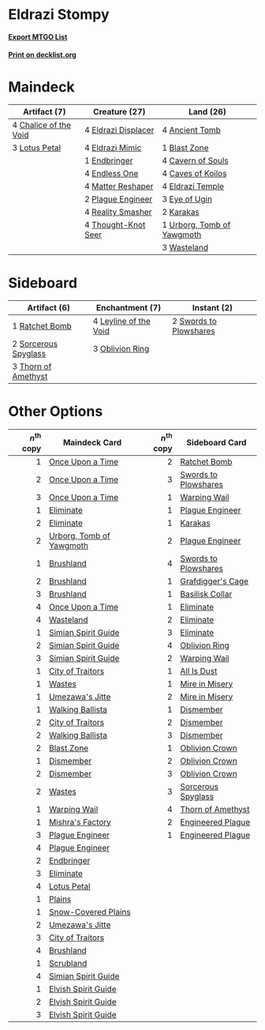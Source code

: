 # Eldrazi Stompy

#### [Export MTGO List](../collection/Eldrazi%20Stompy/Eldrazi%20Stompy.txt)
#### [Print on decklist.org](http://decklist.org/?deckmain=4%09Ancient%20Tomb%0A1%09Blast%20Zone%0A4%09Cavern%20of%20Souls%0A4%09Caves%20of%20Koilos%0A4%09Chalice%20of%20the%20Void%0A4%09Eldrazi%20Displacer%0A4%09Eldrazi%20Mimic%0A4%09Eldrazi%20Temple%0A1%09Endbringer%0A4%09Endless%20One%0A3%09Eye%20of%20Ugin%0A2%09Karakas%0A3%09Lotus%20Petal%0A4%09Matter%20Reshaper%0A2%09Plague%20Engineer%0A4%09Reality%20Smasher%0A4%09Thought-Knot%20Seer%0A1%09Urborg,%20Tomb%20of%20Yawgmoth%0A3%09Wasteland&deckside=4%09Leyline%20of%20the%20Void%0A3%09Oblivion%20Ring%0A1%09Ratchet%20Bomb%0A2%09Sorcerous%20Spyglass%0A2%09Swords%20to%20Plowshares%0A3%09Thorn%20of%20Amethyst)
# Maindeck

|                                          Artifact (7)                                          |                                        Creature (27)                                         |                                              Land (26)                                              |
|------------------------------------------------------------------------------------------------|----------------------------------------------------------------------------------------------|-----------------------------------------------------------------------------------------------------|
|4 [Chalice of the Void](http://gatherer.wizards.com/Pages/Card/Details.aspx?multiverseid=442211)|4 [Eldrazi Displacer](http://gatherer.wizards.com/Pages/Card/Details.aspx?multiverseid=407523)|4 [Ancient Tomb](http://gatherer.wizards.com/Pages/Card/Details.aspx?multiverseid=409567)            |
|3 [Lotus Petal](http://gatherer.wizards.com/Pages/Card/Details.aspx?multiverseid=420602)        |4 [Eldrazi Mimic](http://gatherer.wizards.com/Pages/Card/Details.aspx?multiverseid=407512)    |1 [Blast Zone](http://gatherer.wizards.com/Pages/Card/Details.aspx?multiverseid=461171)              |
|                                                                                                |1 [Endbringer](http://gatherer.wizards.com/Pages/Card/Details.aspx?multiverseid=407513)       |4 [Cavern of Souls](http://gatherer.wizards.com/Pages/Card/Details.aspx?multiverseid=278058)         |
|                                                                                                |4 [Endless One](http://gatherer.wizards.com/Pages/Card/Details.aspx?multiverseid=401871)      |4 [Caves of Koilos](http://gatherer.wizards.com/Pages/Card/Details.aspx?multiverseid=129497)         |
|                                                                                                |4 [Matter Reshaper](http://gatherer.wizards.com/Pages/Card/Details.aspx?multiverseid=407516)  |4 [Eldrazi Temple](http://gatherer.wizards.com/Pages/Card/Details.aspx?multiverseid=401710)          |
|                                                                                                |2 [Plague Engineer](http://gatherer.wizards.com/Pages/Card/Details.aspx?multiverseid=464049)  |3 [Eye of Ugin](http://gatherer.wizards.com/Pages/Card/Details.aspx?multiverseid=409569)             |
|                                                                                                |4 [Reality Smasher](http://gatherer.wizards.com/Pages/Card/Details.aspx?multiverseid=407517)  |2 [Karakas](http://gatherer.wizards.com/Pages/Card/Details.aspx?multiverseid=413782)                 |
|                                                                                                |4 [Thought-Knot Seer](http://gatherer.wizards.com/Pages/Card/Details.aspx?multiverseid=407519)|1 [Urborg, Tomb of Yawgmoth](http://gatherer.wizards.com/Pages/Card/Details.aspx?multiverseid=383425)|
|                                                                                                |                                                                                              |3 [Wasteland](http://gatherer.wizards.com/Pages/Card/Details.aspx?multiverseid=413790)               |


# Sideboard

|                                         Artifact (6)                                          |                                        Enchantment (7)                                         |                                         Instant (2)                                          |
|-----------------------------------------------------------------------------------------------|------------------------------------------------------------------------------------------------|----------------------------------------------------------------------------------------------|
|1 [Ratchet Bomb](http://gatherer.wizards.com/Pages/Card/Details.aspx?multiverseid=370623)      |4 [Leyline of the Void](http://gatherer.wizards.com/Pages/Card/Details.aspx?multiverseid=107682)|2 [Swords to Plowshares](http://gatherer.wizards.com/Pages/Card/Details.aspx?multiverseid=869)|
|2 [Sorcerous Spyglass](http://gatherer.wizards.com/Pages/Card/Details.aspx?multiverseid=435407)|3 [Oblivion Ring](http://gatherer.wizards.com/Pages/Card/Details.aspx?multiverseid=174909)      |                                                                                              |
|3 [Thorn of Amethyst](http://gatherer.wizards.com/Pages/Card/Details.aspx?multiverseid=140166) |                                                                                                |                                                                                              |


# Other Options

|*n*<sup>th</sup> copy|                                           Maindeck Card                                           |*n*<sup>th</sup> copy|                                       Sideboard Card                                        |
|--------------------:|---------------------------------------------------------------------------------------------------|--------------------:|---------------------------------------------------------------------------------------------|
|                    1|[Once Upon a Time](http://gatherer.wizards.com/Pages/Card/Details.aspx?multiverseid=473131)        |                    2|[Ratchet Bomb](http://gatherer.wizards.com/Pages/Card/Details.aspx?multiverseid=370623)      |
|                    2|[Once Upon a Time](http://gatherer.wizards.com/Pages/Card/Details.aspx?multiverseid=473131)        |                    3|[Swords to Plowshares](http://gatherer.wizards.com/Pages/Card/Details.aspx?multiverseid=869) |
|                    3|[Once Upon a Time](http://gatherer.wizards.com/Pages/Card/Details.aspx?multiverseid=473131)        |                    1|[Warping Wail](http://gatherer.wizards.com/Pages/Card/Details.aspx?multiverseid=407522)      |
|                    1|[Eliminate](http://gatherer.wizards.com/Pages/Card/Details.aspx?multiverseid=485420)               |                    1|[Plague Engineer](http://gatherer.wizards.com/Pages/Card/Details.aspx?multiverseid=464049)   |
|                    2|[Eliminate](http://gatherer.wizards.com/Pages/Card/Details.aspx?multiverseid=485420)               |                    1|[Karakas](http://gatherer.wizards.com/Pages/Card/Details.aspx?multiverseid=413782)           |
|                    2|[Urborg, Tomb of Yawgmoth](http://gatherer.wizards.com/Pages/Card/Details.aspx?multiverseid=383425)|                    2|[Plague Engineer](http://gatherer.wizards.com/Pages/Card/Details.aspx?multiverseid=464049)   |
|                    1|[Brushland](http://gatherer.wizards.com/Pages/Card/Details.aspx?multiverseid=129496)               |                    4|[Swords to Plowshares](http://gatherer.wizards.com/Pages/Card/Details.aspx?multiverseid=869) |
|                    2|[Brushland](http://gatherer.wizards.com/Pages/Card/Details.aspx?multiverseid=129496)               |                    1|[Grafdigger's Cage](http://gatherer.wizards.com/Pages/Card/Details.aspx?multiverseid=278452) |
|                    3|[Brushland](http://gatherer.wizards.com/Pages/Card/Details.aspx?multiverseid=129496)               |                    1|[Basilisk Collar](http://gatherer.wizards.com/Pages/Card/Details.aspx?multiverseid=426041)   |
|                    4|[Once Upon a Time](http://gatherer.wizards.com/Pages/Card/Details.aspx?multiverseid=473131)        |                    1|[Eliminate](http://gatherer.wizards.com/Pages/Card/Details.aspx?multiverseid=485420)         |
|                    4|[Wasteland](http://gatherer.wizards.com/Pages/Card/Details.aspx?multiverseid=413790)               |                    2|[Eliminate](http://gatherer.wizards.com/Pages/Card/Details.aspx?multiverseid=485420)         |
|                    1|[Simian Spirit Guide](http://gatherer.wizards.com/Pages/Card/Details.aspx?multiverseid=442137)     |                    3|[Eliminate](http://gatherer.wizards.com/Pages/Card/Details.aspx?multiverseid=485420)         |
|                    2|[Simian Spirit Guide](http://gatherer.wizards.com/Pages/Card/Details.aspx?multiverseid=442137)     |                    4|[Oblivion Ring](http://gatherer.wizards.com/Pages/Card/Details.aspx?multiverseid=174909)     |
|                    3|[Simian Spirit Guide](http://gatherer.wizards.com/Pages/Card/Details.aspx?multiverseid=442137)     |                    2|[Warping Wail](http://gatherer.wizards.com/Pages/Card/Details.aspx?multiverseid=407522)      |
|                    1|[City of Traitors](http://gatherer.wizards.com/Pages/Card/Details.aspx?multiverseid=6168)          |                    1|[All Is Dust](http://gatherer.wizards.com/Pages/Card/Details.aspx?multiverseid=397750)       |
|                    1|[Wastes](http://gatherer.wizards.com/Pages/Card/Details.aspx?multiverseid=407694)                  |                    1|[Mire in Misery](http://gatherer.wizards.com/Pages/Card/Details.aspx?multiverseid=470565)    |
|                    1|[Umezawa's Jitte](http://gatherer.wizards.com/Pages/Card/Details.aspx?multiverseid=81979)          |                    2|[Mire in Misery](http://gatherer.wizards.com/Pages/Card/Details.aspx?multiverseid=470565)    |
|                    1|[Walking Ballista](http://gatherer.wizards.com/Pages/Card/Details.aspx?multiverseid=423848)        |                    1|[Dismember](http://gatherer.wizards.com/Pages/Card/Details.aspx?multiverseid=382182)         |
|                    2|[City of Traitors](http://gatherer.wizards.com/Pages/Card/Details.aspx?multiverseid=6168)          |                    2|[Dismember](http://gatherer.wizards.com/Pages/Card/Details.aspx?multiverseid=382182)         |
|                    2|[Walking Ballista](http://gatherer.wizards.com/Pages/Card/Details.aspx?multiverseid=423848)        |                    3|[Dismember](http://gatherer.wizards.com/Pages/Card/Details.aspx?multiverseid=382182)         |
|                    2|[Blast Zone](http://gatherer.wizards.com/Pages/Card/Details.aspx?multiverseid=461171)              |                    1|[Oblivion Crown](http://gatherer.wizards.com/Pages/Card/Details.aspx?multiverseid=132219)    |
|                    1|[Dismember](http://gatherer.wizards.com/Pages/Card/Details.aspx?multiverseid=382182)               |                    2|[Oblivion Crown](http://gatherer.wizards.com/Pages/Card/Details.aspx?multiverseid=132219)    |
|                    2|[Dismember](http://gatherer.wizards.com/Pages/Card/Details.aspx?multiverseid=382182)               |                    3|[Oblivion Crown](http://gatherer.wizards.com/Pages/Card/Details.aspx?multiverseid=132219)    |
|                    2|[Wastes](http://gatherer.wizards.com/Pages/Card/Details.aspx?multiverseid=407694)                  |                    3|[Sorcerous Spyglass](http://gatherer.wizards.com/Pages/Card/Details.aspx?multiverseid=435407)|
|                    1|[Warping Wail](http://gatherer.wizards.com/Pages/Card/Details.aspx?multiverseid=407522)            |                    4|[Thorn of Amethyst](http://gatherer.wizards.com/Pages/Card/Details.aspx?multiverseid=140166) |
|                    1|[Mishra's Factory](http://gatherer.wizards.com/Pages/Card/Details.aspx?multiverseid=2387)          |                    2|[Engineered Plague](http://gatherer.wizards.com/Pages/Card/Details.aspx?multiverseid=13097)  |
|                    3|[Plague Engineer](http://gatherer.wizards.com/Pages/Card/Details.aspx?multiverseid=464049)         |                    1|[Engineered Plague](http://gatherer.wizards.com/Pages/Card/Details.aspx?multiverseid=13097)  |
|                    4|[Plague Engineer](http://gatherer.wizards.com/Pages/Card/Details.aspx?multiverseid=464049)         |                     |                                                                                             |
|                    2|[Endbringer](http://gatherer.wizards.com/Pages/Card/Details.aspx?multiverseid=407513)              |                     |                                                                                             |
|                    3|[Eliminate](http://gatherer.wizards.com/Pages/Card/Details.aspx?multiverseid=485420)               |                     |                                                                                             |
|                    4|[Lotus Petal](http://gatherer.wizards.com/Pages/Card/Details.aspx?multiverseid=420602)             |                     |                                                                                             |
|                    1|[Plains](http://gatherer.wizards.com/Pages/Card/Details.aspx?multiverseid=439856)                  |                     |                                                                                             |
|                    1|[Snow-Covered Plains](http://gatherer.wizards.com/Pages/Card/Details.aspx?multiverseid=121267)     |                     |                                                                                             |
|                    2|[Umezawa's Jitte](http://gatherer.wizards.com/Pages/Card/Details.aspx?multiverseid=81979)          |                     |                                                                                             |
|                    3|[City of Traitors](http://gatherer.wizards.com/Pages/Card/Details.aspx?multiverseid=6168)          |                     |                                                                                             |
|                    4|[Brushland](http://gatherer.wizards.com/Pages/Card/Details.aspx?multiverseid=129496)               |                     |                                                                                             |
|                    1|[Scrubland](http://gatherer.wizards.com/Pages/Card/Details.aspx?multiverseid=882)                  |                     |                                                                                             |
|                    4|[Simian Spirit Guide](http://gatherer.wizards.com/Pages/Card/Details.aspx?multiverseid=442137)     |                     |                                                                                             |
|                    1|[Elvish Spirit Guide](http://gatherer.wizards.com/Pages/Card/Details.aspx?multiverseid=3134)       |                     |                                                                                             |
|                    2|[Elvish Spirit Guide](http://gatherer.wizards.com/Pages/Card/Details.aspx?multiverseid=3134)       |                     |                                                                                             |
|                    3|[Elvish Spirit Guide](http://gatherer.wizards.com/Pages/Card/Details.aspx?multiverseid=3134)       |                     |                                                                                             |

